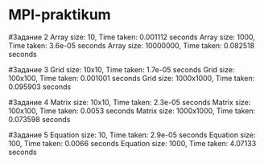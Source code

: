 # MPI-praktikum

#Задание 2
Array size: 10, Time taken: 0.001112 seconds
Array size: 1000, Time taken: 3.6e-05 seconds
Array size: 10000000, Time taken: 0.082518 seconds

#Задание 3
Grid size: 10x10, Time taken: 1.7e-05 seconds
Grid size: 100x100, Time taken: 0.001001 seconds
Grid size: 1000x1000, Time taken: 0.095903 seconds

#Задание 4
Matrix size: 10x10, Time taken: 2.3e-05 seconds
Matrix size: 100x100, Time taken: 0.0053 seconds
Matrix size: 1000x1000, Time taken: 0.073598 seconds

#Задание 5
Equation size: 10, Time taken: 2.9e-05 seconds
Equation size: 100, Time taken: 0.0066 seconds
Equation size: 1000, Time taken: 4.07133 seconds

